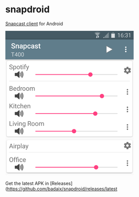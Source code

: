 # snapdroid

[Snapcast client](https://github.com/badaix/snapcast) for Android

![Snapcast for Android](https://raw.githubusercontent.com/badaix/snapcast/master/doc/snapcast_android_scaled.png)

Get the latest APK in [Releases](https://github.com/badaix/snapdroid/releases/latest

